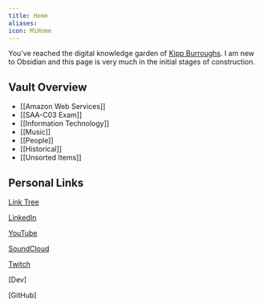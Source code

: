 ```yaml
---
title: Home
aliases: 
icon: MiHome
---
```

You've reached the digital knowledge garden of [Kipp Burroughs](https://KippBurroughs.com). I am new to Obsidian and this page is very much in the initial stages of construction.
## Vault Overview

- [[Amazon Web Services]] 
- [[SAA-C03 Exam]]
- [[Information Technology]]
- [[Music]]
- [[People]]
- [[Historical]]
- [[Unsorted Items]]

## Personal Links

[Link Tree](https://linktr.ee/Kipp_it_100)

[LinkedIn](https://www.linkedin.com/in/kipp-burroughs/)

[YouTube](https://youtube.com/@Kipp_it_100)

[SoundCloud](https://soundcloud.com/kipp-it-100)

[Twitch](https://www.twitch.tv/kipp_it_100)

[Dev]

[GitHub]


